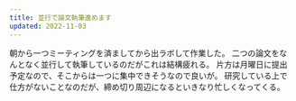 ```yaml
---
title: 並行で論文執筆進めます
updated: 2022-11-03
---
```


朝から一つミーティングを済ましてから出ラボして作業した。
二つの論文をなんとなく並行して執筆しているのだがこれは結構疲れる。
片方は月曜日に提出予定なので、そこからは一つに集中できそうなので良いが。
研究している上で仕方がないことなのだが、締め切り周辺になるといきなり忙しくなってくる。
